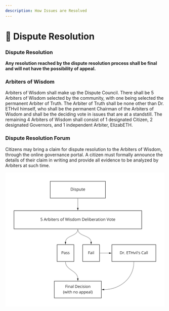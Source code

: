 ```yaml
---
description: How Issues are Resolved
---
```


# 👿 Dispute Resolution

### Dispute Resolution &#x20;

**Any resolution reached by the dispute resolution process shall be final and will not have the possibility of appeal.**

### **Arbiters of Wisdom**&#x20;

Arbiters of Wisdom shall make up the Dispute Council. There shall be 5 Arbiters of Wisdom selected by the community, with one being selected the permanent Arbiter of Truth. The Arbiter of Truth shall be none other than Dr. ETHvil himself, who shall be the permanent Chairman of the Arbiters of Wisdom and shall be the deciding vote in issues that are at a standstill. The remaining 4 Arbiters of Wisdom shall consist of 1 designated Citizen, 2 designated Governors, and 1 independent Arbiter, ElizabETH.

### Dispute Resolution Forum&#x20;

Citizens may bring a claim for dispute resolution to the Arbiters of Wisdom, through the online governance portal. A citizen must formally announce the details of their claim in writing and provide all evidence to be analyzed by Arbiters at such time.

![](<../../.gitbook/assets/3DFP Governance - Frame 3 (1).jpg>)
